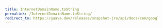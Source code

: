 ```yaml
---
title: InternetDomainName.toString
permalink: /InternetDomainName.toString/
redirect_to: https://guava.dev/releases/snapshot-jre/api/docs/com/google/common/net/InternetDomainName.html#toString--
---
```

